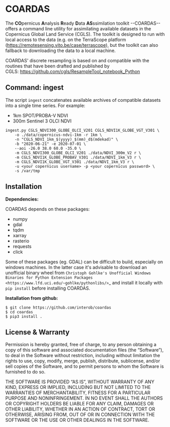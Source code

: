 COARDAS
=======

The **CO**pernicus **A**nalysis **R**eady **D**ata **AS**ssimilation toolkit --COARDAS-- offers a command line utility for assimilating available datasets in the Copernicus Global Land Service (CGLS). The toolkit is designed to run with local access to the data (e.g. on the TerraScope platform (https://remotesensing.vito.be/case/terrascope), but the toolkit can also fallback to downloading the data to a local machine.

COARDAS' discrete resampling is based on and compatible with the routines that have been drafted and published by CGLS: https://github.com/cgls/ResampleTool_notebook_Python

Command: ingest
------
The script `ingest` concatenates available archives of compatible datasets into a single time series. For example:
- 1km SPOT/PROBA-V NDVI
- 300m Sentinel 3 OLCI NDVI

```
ingest.py CGLS_NDVI300_GLOBE_OLCI_V201 CGLS_NDVI1K_GLOBE_VGT_V301 \
    -o ./data/copernicus-ndvi-1km -r 1km \
    -n "CGLS_NDVI_1km_$(yyyy)_$(mm)_d$(mdekad)" \
    -b "2020-06-21" -e 2020-07-01 \
    --aoi -26.0 38.0 60.0 -35.0 \
    -m CGLS_NDVI300_GLOBE_OLCI_V201 ./data/NDVI_300m_V2 r \
    -m CGLS_NDVI1K_GLOBE_PROBAV_V301 ./data/NDVI_1km_V3 r \
    -m CGLS_NDVI1K_GLOBE_VGT_V301 ./data/NDVI_1km_V3 r \
    -u <your copernicus username> -p <your copernicus password> \
    -s /var/tmp
```

Installation
------------
**Dependencies:**

COARDAS depends on these packages:

- numpy
- gdal
- tqdm
- xarray
- rasterio
- requests
- click

Some of these packages (eg. GDAL) can be difficult to build, especially on windows machines. In the latter case it's advisable to download an unofficial binary wheel from `Christoph Gohlke's Unofficial Windows Binaries for Python Extension Packages <https://www.lfd.uci.edu/~gohlke/pythonlibs/>`_ and install it locally with ``pip install`` before installing COARDAS.

**Installation from github:**


    $ git clone https://github.com/interob/coardas
    $ cd coardas
    $ pip3 install .

License & Warranty
------------------

Permission is hereby granted, free of charge, to any person obtaining a copy of this software and associated documentation files (the “Software”), to deal in the Software without restriction, including without limitation the rights to use, copy, modify, merge, publish, distribute, sublicense, and/or sell copies of the Software, and to permit persons to whom the Software is furnished to do so.

THE SOFTWARE IS PROVIDED “AS IS”, WITHOUT WARRANTY OF ANY KIND, EXPRESS OR IMPLIED, INCLUDING BUT NOT LIMITED TO THE WARRANTIES OF MERCHANTABILITY, FITNESS FOR A PARTICULAR PURPOSE AND NONINFRINGEMENT. IN NO EVENT SHALL THE AUTHORS OR COPYRIGHT HOLDERS BE LIABLE FOR ANY CLAIM, DAMAGES OR OTHER LIABILITY, WHETHER IN AN ACTION OF CONTRACT, TORT OR OTHERWISE, ARISING FROM, OUT OF OR IN CONNECTION WITH THE SOFTWARE OR THE USE OR OTHER DEALINGS IN THE SOFTWARE.
